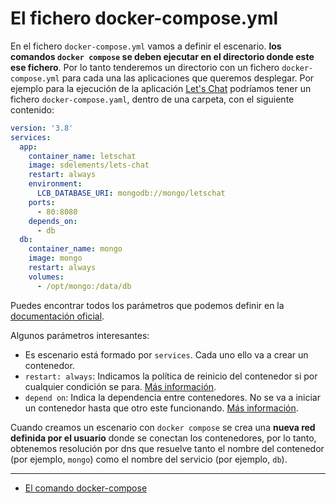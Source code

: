 # El fichero docker-compose.yml

En el fichero `docker-compose.yml` vamos a definir el escenario. **los comandos `docker compose` se deben ejecutar en el directorio donde este ese fichero**. Por lo tanto tenderemos un directorio con un fichero `docker-compose.yml` para cada una las aplicaciones que queremos desplegar. Por ejemplo para la ejecución de la aplicación [Let's Chat](https://github.com/sdelements/lets-chat) podríamos tener un fichero `docker-compose.yaml`, dentro de una carpeta, con el siguiente contenido:

```yaml
version: '3.8'
services:
  app:
    container_name: letschat
    image: sdelements/lets-chat
    restart: always
    environment:
      LCB_DATABASE_URI: mongodb://mongo/letschat
    ports:
      - 80:8080
    depends_on:
      - db
  db:
    container_name: mongo
    image: mongo
    restart: always
    volumes:
      - /opt/mongo:/data/db
```

Puedes encontrar todos los parámetros que podemos definir en la [documentación oficial](https://docs.docker.com/compose/compose-file/compose-file-v3/).

Algunos parámetros interesantes:

* Es escenario está formado por `services`. Cada uno ello va a crear un contenedor.
* `restart: always`: Indicamos la política de reinicio del contenedor si por cualquier condición se para. [Más información](https://docs.docker.com/compose/compose-file/compose-file-v3/#restart).
* `depend on`: Indica la dependencia entre contenedores. No se va a iniciar un contenedor hasta que otro este funcionando. [Más información](https://docs.docker.com/compose/compose-file/compose-file-v3/#depends_on).

Cuando creamos un escenario con `docker compose` se crea una **nueva red definida por el usuario** donde se conectan los contenedores, por lo tanto, obtenemos resolución por dns que resuelve tanto el nombre del contenedor (por ejemplo, `mongo`) como el nombre del servicio (por ejemplo, `db`).

---

* [El comando docker-compose](comando.md)
